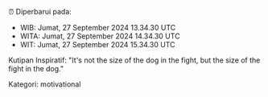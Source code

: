 ⏰ Diperbarui pada:
- WIB: Jumat, 27 September 2024 13.34.30 UTC
- WITA: Jumat, 27 September 2024 14.34.30 UTC
- WIT: Jumat, 27 September 2024 15.34.30 UTC

Kutipan Inspiratif:
"It's not the size of the dog in the fight, but the size of the fight in the dog."


Kategori: motivational

